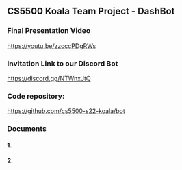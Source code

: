 ## CS5500 Koala Team Project - DashBot
### Final Presentation Video
https://youtu.be/zzoccPDgRWs
### Invitation Link to our Discord Bot
https://discord.gg/NTWnxJtQ
### Code repository:
https://github.com/cs5500-s22-koala/bot
### Documents
#### 1. 
#### 2. 




